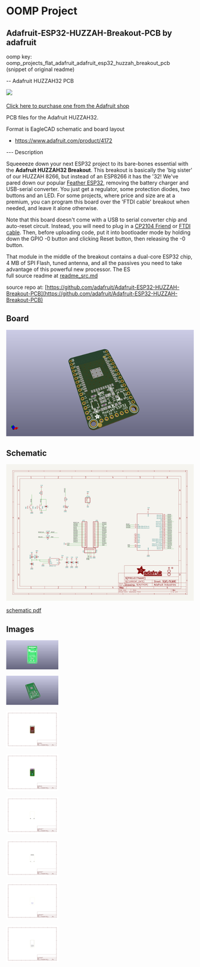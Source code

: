 # OOMP Project  
## Adafruit-ESP32-HUZZAH-Breakout-PCB  by adafruit  
  
oomp key: oomp_projects_flat_adafruit_adafruit_esp32_huzzah_breakout_pcb  
(snippet of original readme)  
  
-- Adafruit HUZZAH32 PCB  
  
<a href="http://www.adafruit.com/products/4172"><img src="assets/4172.jpg?raw=true" width="500px"><br/>  
Click here to purchase one from the Adafruit shop</a>  
  
PCB files for the Adafruit HUZZAH32.   
  
Format is EagleCAD schematic and board layout  
* https://www.adafruit.com/product/4172  
  
--- Description  
  
Squeeeeze down your next ESP32 project to its bare-bones essential with the **Adafruit HUZZAH32 Breakout**. This breakout is basically the 'big sister' of our HUZZAH 8266, but instead of an ESP8266 it has the '32! We've pared down our popular [Feather ESP32](https://www.adafruit.com/product/3405), removing the battery charger and USB-serial converter. You just get a regulator, some protection diodes, two buttons and an LED. For some projects, where price and size are at a premium, you can program this board over the 'FTDI cable' breakout when needed, and leave it alone otherwise.  
  
Note that this board doesn't come with a USB to serial converter chip and auto-reset circuit. Instead, you will need to plug in a [CP2104 Friend](https://www.adafruit.com/product/3309) or [FTDI cable](https://www.adafruit.com/product/70). Then, before uploading code, put it into bootloader mode by holding down the GPIO -0 button and clicking Reset button, then releasing the -0 button.  
  
That module in the middle of the breakout contains a dual-core ESP32 chip, 4 MB of SPI Flash, tuned antenna, and all the passives you need to take advantage of this powerful new processor. The ES  
  full source readme at [readme_src.md](readme_src.md)  
  
source repo at: [https://github.com/adafruit/Adafruit-ESP32-HUZZAH-Breakout-PCB](https://github.com/adafruit/Adafruit-ESP32-HUZZAH-Breakout-PCB)  
## Board  
  
[![working_3d.png](working_3d_600.png)](working_3d.png)  
## Schematic  
  
[![working_schematic.png](working_schematic_600.png)](working_schematic.png)  
  
[schematic pdf](working_schematic.pdf)  
## Images  
  
[![working_3D_bottom.png](working_3D_bottom_140.png)](working_3D_bottom.png)  
  
[![working_3D_top.png](working_3D_top_140.png)](working_3D_top.png)  
  
[![working_assembly_page_01.png](working_assembly_page_01_140.png)](working_assembly_page_01.png)  
  
[![working_assembly_page_02.png](working_assembly_page_02_140.png)](working_assembly_page_02.png)  
  
[![working_assembly_page_03.png](working_assembly_page_03_140.png)](working_assembly_page_03.png)  
  
[![working_assembly_page_04.png](working_assembly_page_04_140.png)](working_assembly_page_04.png)  
  
[![working_assembly_page_05.png](working_assembly_page_05_140.png)](working_assembly_page_05.png)  
  
[![working_assembly_page_06.png](working_assembly_page_06_140.png)](working_assembly_page_06.png)  
